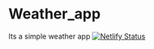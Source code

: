 # Weather_app
 Its a simple weather app
[![Netlify Status](https://api.netlify.com/api/v1/badges/21e4f40b-49e0-45d9-810d-a5a52e8c0127/deploy-status)](https://app.netlify.com/sites/earnest-sfogliatella-e7f70b/deploys)
